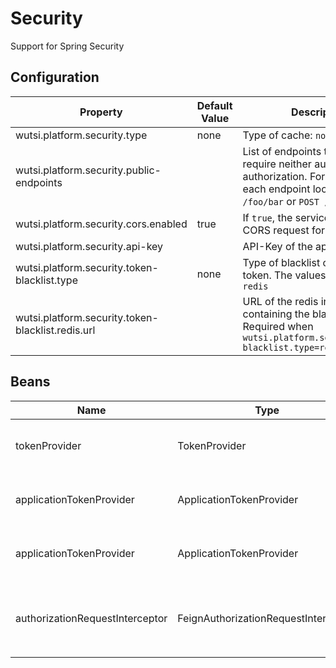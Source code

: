 # Security

Support for Spring Security

## Configuration

| Property                                          | Default Value | Description                                                                                                                                            |
|---------------------------------------------------|---------------|--------------------------------------------------------------------------------------------------------------------------------------------------------|
| wutsi.platform.security.type                      | none          | Type of cache: `none` or `jwt`                                                                                                                         |
| wutsi.platform.security.public-endpoints          |               | List of endpoints that do not require neither authentication or authorization. For format of each endpoint looks like `GET /foo/bar` or `POST /foo/**` |
| wutsi.platform.security.cors.enabled              | true          | If `true`, the service will enabled CORS request for all requests                                                                                      |
| wutsi.platform.security.api-key                   |               | API-Key of the application                                                                                                                             |
| wutsi.platform.security.token-blacklist.type      | none          | Type of blacklist of access token. The values are `none` or `redis`                                                                                    |
| wutsi.platform.security.token-blacklist.redis.url |               | URL of the redis instance containing the blacklisted token. Required when `wutsi.platform.security.token-blacklist.type=redis`                         |

## Beans

| Name                            | Type                                 | Description                                                        |
|---------------------------------|--------------------------------------|--------------------------------------------------------------------|
| tokenProvider                   | TokenProvider                        | Returns the current authentication token                           |
| applicationTokenProvider        | ApplicationTokenProvider             | Return the authentication token of the application.                |
| applicationTokenProvider        | ApplicationTokenProvider             | Returns the current application token                              |
| authorizationRequestInterceptor | FeignAuthorizationRequestInterceptor | Interceptor that add `Authorization` headers to all feign requests |
